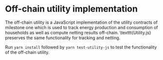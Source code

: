 # Off-chain utility implementation

The off-chain utility is a JavaScript implementation of the utility contracts of milestone one which is used to track energy production and consumption of households as well as compute netting results off-chain.
\texttt{Utility.js} preserves the same functionality for tracking and netting.

Run `yarn install` followed by `yarn test-utility-js` to test the functionality of the off-chain utility.
